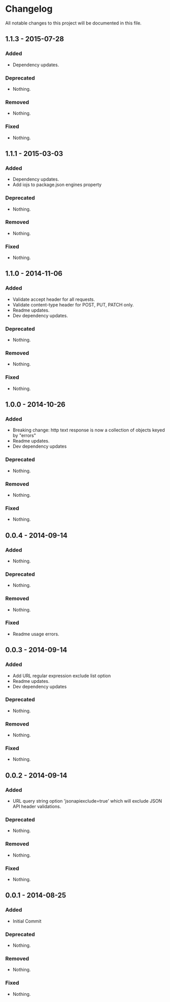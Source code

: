# Changelog
All notable changes to this project will be documented in this file.

## 1.1.3 - 2015-07-28

### Added
- Dependency updates.

### Deprecated
- Nothing.

### Removed
- Nothing.

### Fixed
- Nothing.

## 1.1.1 - 2015-03-03

### Added
- Dependency updates.
- Add iojs to package.json engines property

### Deprecated
- Nothing.

### Removed
- Nothing.

### Fixed
- Nothing.

## 1.1.0 - 2014-11-06

### Added
- Validate accept header for all requests.
- Validate content-type header for POST, PUT, PATCH only.
- Readme updates.
- Dev dependency updates.

### Deprecated
- Nothing.

### Removed
- Nothing.

### Fixed
- Nothing.

## 1.0.0 - 2014-10-26

### Added
- Breaking change: http text response is now a collection of objects keyed by "errors"
- Readme updates.
- Dev dependency updates

### Deprecated
- Nothing.

### Removed
- Nothing.

### Fixed
- Nothing.

## 0.0.4 - 2014-09-14

### Added
- Nothing.

### Deprecated
- Nothing.

### Removed
- Nothing.

### Fixed
- Readme usage errors.

## 0.0.3 - 2014-09-14

### Added
- Add URL regular expression exclude list option
- Readme updates.
- Dev dependency updates

### Deprecated
- Nothing.

### Removed
- Nothing.

### Fixed
- Nothing.

## 0.0.2 - 2014-09-14

### Added
- URL query string option 'jsonapiexclude=true' which will exclude JSON API header validations.

### Deprecated
- Nothing.

### Removed
- Nothing.

### Fixed
- Nothing.

## 0.0.1 - 2014-08-25

### Added
- Initial Commit

### Deprecated
- Nothing.

### Removed
- Nothing.

### Fixed
- Nothing.
